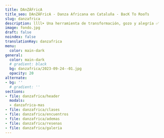 ```yaml
---
title: DAnZÁFricA
title_seo: DAnZÁFricA - Danza Africana en Cataluña - BacK To RooTs
slug: danzafrica
description: llll➤ Una herramienta de transformación, gozo y alegría ✅ mediante encuentros dinámicos, inclusivos, divertidos y conscientes ✅ donde reunirnos en tribu.
image: fondo.jpg
draft: false
noindex: false
translationKey: danzafrica
menu:
  color: main-dark
general:
  color: main-dark
  # gradient: black
  bg: danzafrica/2023-09-24--01.jpg
  opacity: 20
alternate:
- bg: ''
  # gradient: ''
sections:
- file: danzafrica/header
  modals:
  - danzafrica-mas
- file: danzafrica/clases
- file: danzafrica/encuentros
- file: danzafrica/ademas
- file: danzafrica/resenas
- file: danzafrica/galeria
---
```

